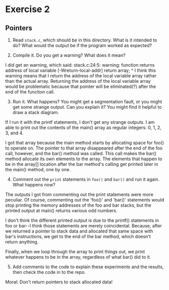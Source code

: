 # Exercise 2
## Pointers


1.  Read `stack.c`, which should be in this directory.  What is it intended to do?  What would the output be if the program worked as expected?

2.  Compile it.  Do you get a warning?  What does it mean?

I did get an warning, which said:
stack.c:24:5: warning: function returns address of local variable [-Wreturn-local-addr]
     return array;
     ^
I think this warning means that I return the address of the local variable array rather than the actual array. Returning the address of the local variable array would be problematic because that pointer will be eliminated(?) after the end of the function call. 

3.  Run it.  What happens?  You might get a segmentation fault, or you might get some strange output.  Can you explain it?  You might find it helpful to draw a stack diagram.

If I run it with the printf statements, I don't get any strange outputs. I am able to print out the contents of the main() array as regular integers: 0, 1, 2, 3, and 4. 

I got that array because the main method starts by allocating space for foo() to operate on. The pointer to that array disappeared after the end of the foo call, however, and the bar() method was called. This call makes the bar() method allocate its own elements to the array. The elements that happen to be in the array[] location after the bar method's calling get printed later in the main() method, one by one.

4.  Comment out the `print` statements in `foo()` and `bar()` and run it again.  What happens now?

The outputs I got from commenting out the print statements were more peculiar. Of course, commenting out the 'foo()' and 'bar()' statements would stop printing the memory addresses of the foo and bar stacks, but the printed output at main() returns various odd numbers. 

I don't think the different printed output is due to the printf() statements in foo or bar--I think those statements are merely coincidental. Because, after we returned a pointer to stack data and allocated that same space with bar's instructions, we get to the end of the bar method, which doesn't return anything. 

Finally, when we loop through the array to print things out, we print whatever happens to be in the array, regardless of what bar() did to it. 

5.  Add comments to the code to explain these experiments and the results, then check the code in to the repo.

Moral: Don't return pointers to stack allocated data!
